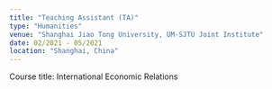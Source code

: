 ```yaml
---
title: "Teaching Assistant (TA)"
type: "Humanities"
venue: "Shanghai Jiao Tong University, UM-SJTU Joint Institute"
date: 02/2021 - 05/2021 
location: "Shanghai, China"
---
```

Course title: International Economic Relations
